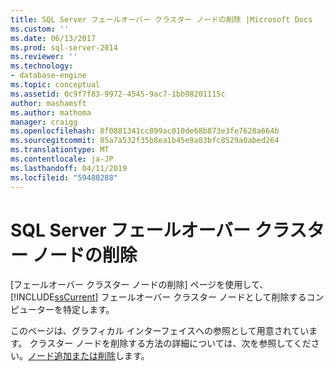 ```yaml
---
title: SQL Server フェールオーバー クラスター ノードの削除 |Microsoft Docs
ms.custom: ''
ms.date: 06/13/2017
ms.prod: sql-server-2014
ms.reviewer: ''
ms.technology:
- database-engine
ms.topic: conceptual
ms.assetid: 0c9f7f83-9972-4545-9ac7-1bb98201115c
author: mashamsft
ms.author: mathoma
manager: craigg
ms.openlocfilehash: 8f0881341cc899ac010de68b873e3fe7628a664b
ms.sourcegitcommit: 85a7a532f35b8ea1b45e9a83bfc8529a0abed264
ms.translationtype: MT
ms.contentlocale: ja-JP
ms.lasthandoff: 04/11/2019
ms.locfileid: "59480288"
---
```

# <a name="remove-sql-server-failover-cluster-node"></a>SQL Server フェールオーバー クラスター ノードの削除
  [フェールオーバー クラスター ノードの削除] ページを使用して、 [!INCLUDE[ssCurrent](../../includes/sscurrent-md.md)] フェールオーバー クラスター ノードとして削除するコンピューターを特定します。  
  
  このページは、グラフィカル インターフェイスへの参照として用意されています。 クラスター ノードを削除する方法の詳細については、次を参照してください。[ノード追加または削除](../failover-clusters/install/add-or-remove-nodes-in-a-sql-server-failover-cluster-setup.md#Remove)します。 
  
  
